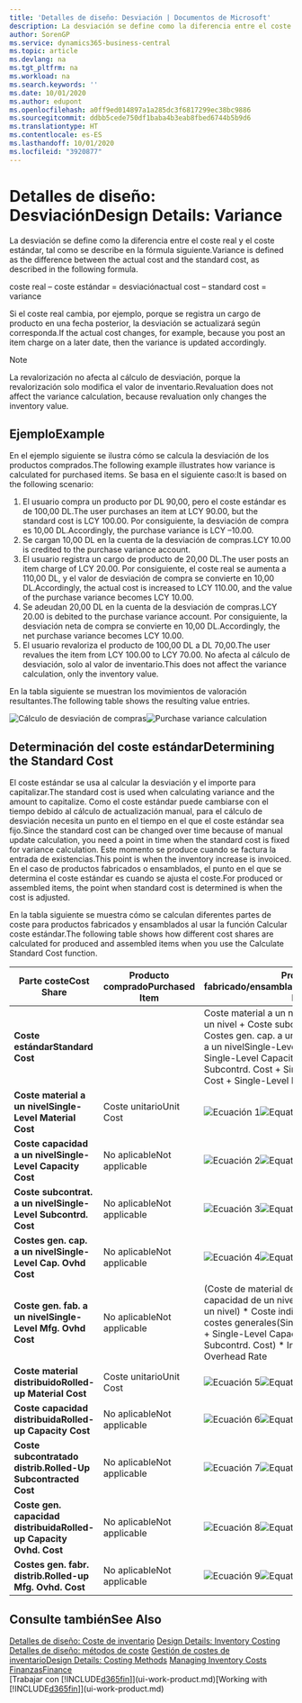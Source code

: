 ```yaml
---
title: 'Detalles de diseño: Desviación | Documentos de Microsoft'
description: La desviación se define como la diferencia entre el coste real y el coste estándar, tal como se describe en la fórmula siguiente.
author: SorenGP
ms.service: dynamics365-business-central
ms.topic: article
ms.devlang: na
ms.tgt_pltfrm: na
ms.workload: na
ms.search.keywords: ''
ms.date: 10/01/2020
ms.author: edupont
ms.openlocfilehash: a0ff9ed014897a1a285dc3f6817299ec38bc9886
ms.sourcegitcommit: ddbb5cede750df1baba4b3eab8fbed6744b5b9d6
ms.translationtype: HT
ms.contentlocale: es-ES
ms.lasthandoff: 10/01/2020
ms.locfileid: "3920877"
---
```

# <a name="design-details-variance"></a><span data-ttu-id="4d60b-103">Detalles de diseño: Desviación</span><span class="sxs-lookup"><span data-stu-id="4d60b-103">Design Details: Variance</span></span>
<span data-ttu-id="4d60b-104">La desviación se define como la diferencia entre el coste real y el coste estándar, tal como se describe en la fórmula siguiente.</span><span class="sxs-lookup"><span data-stu-id="4d60b-104">Variance is defined as the difference between the actual cost and the standard cost, as described in the following formula.</span></span>  

 <span data-ttu-id="4d60b-105">coste real – coste estándar = desviación</span><span class="sxs-lookup"><span data-stu-id="4d60b-105">actual cost – standard cost = variance</span></span>  

 <span data-ttu-id="4d60b-106">Si el coste real cambia, por ejemplo, porque se registra un cargo de producto en una fecha posterior, la desviación se actualizará según corresponda.</span><span class="sxs-lookup"><span data-stu-id="4d60b-106">If the actual cost changes, for example, because you post an item charge on a later date, then the variance is updated accordingly.</span></span>  

> [!NOTE]  
>  <span data-ttu-id="4d60b-107">La revalorización no afecta al cálculo de desviación, porque la revalorización solo modifica el valor de inventario.</span><span class="sxs-lookup"><span data-stu-id="4d60b-107">Revaluation does not affect the variance calculation, because revaluation only changes the inventory value.</span></span>  

## <a name="example"></a><span data-ttu-id="4d60b-108">Ejemplo</span><span class="sxs-lookup"><span data-stu-id="4d60b-108">Example</span></span>  
 <span data-ttu-id="4d60b-109">En el ejemplo siguiente se ilustra cómo se calcula la desviación de los productos comprados.</span><span class="sxs-lookup"><span data-stu-id="4d60b-109">The following example illustrates how variance is calculated for purchased items.</span></span> <span data-ttu-id="4d60b-110">Se basa en el siguiente caso:</span><span class="sxs-lookup"><span data-stu-id="4d60b-110">It is based on the following scenario:</span></span>  

1.  <span data-ttu-id="4d60b-111">El usuario compra un producto por DL 90,00, pero el coste estándar es de 100,00 DL.</span><span class="sxs-lookup"><span data-stu-id="4d60b-111">The user purchases an item at LCY 90.00, but the standard cost is LCY 100.00.</span></span> <span data-ttu-id="4d60b-112">Por consiguiente, la desviación de compra es 10,00 DL.</span><span class="sxs-lookup"><span data-stu-id="4d60b-112">Accordingly, the purchase variance is LCY –10.00.</span></span>  
2.  <span data-ttu-id="4d60b-113">Se cargan 10,00 DL en la cuenta de la desviación de compras.</span><span class="sxs-lookup"><span data-stu-id="4d60b-113">LCY 10.00 is credited to the purchase variance account.</span></span>  
3.  <span data-ttu-id="4d60b-114">El usuario registra un cargo de producto de 20,00 DL.</span><span class="sxs-lookup"><span data-stu-id="4d60b-114">The user posts an item charge of LCY 20.00.</span></span> <span data-ttu-id="4d60b-115">Por consiguiente, el coste real se aumenta a 110,00 DL, y el valor de desviación de compra se convierte en 10,00 DL.</span><span class="sxs-lookup"><span data-stu-id="4d60b-115">Accordingly, the actual cost is increased to LCY 110.00, and the value of the purchase variance becomes LCY 10.00.</span></span>  
4.  <span data-ttu-id="4d60b-116">Se adeudan 20,00 DL en la cuenta de la desviación de compras.</span><span class="sxs-lookup"><span data-stu-id="4d60b-116">LCY 20.00 is debited to the purchase variance account.</span></span> <span data-ttu-id="4d60b-117">Por consiguiente, la desviación neta de compra se convierte en 10,00 DL.</span><span class="sxs-lookup"><span data-stu-id="4d60b-117">Accordingly, the net purchase variance becomes LCY 10.00.</span></span>  
5.  <span data-ttu-id="4d60b-118">El usuario revaloriza el producto de 100,00 DL a DL 70,00.</span><span class="sxs-lookup"><span data-stu-id="4d60b-118">The user revalues the item from LCY 100.00 to LCY 70.00.</span></span> <span data-ttu-id="4d60b-119">No afecta al cálculo de desviación, solo al valor de inventario.</span><span class="sxs-lookup"><span data-stu-id="4d60b-119">This does not affect the variance calculation, only the inventory value.</span></span>  

 <span data-ttu-id="4d60b-120">En la tabla siguiente se muestran los movimientos de valoración resultantes.</span><span class="sxs-lookup"><span data-stu-id="4d60b-120">The following table shows the resulting value entries.</span></span>  

 <span data-ttu-id="4d60b-121">![Cálculo de desviación de compras](media/design_details_inventory_costing_11_purchase_variance.png "Cálculo de desviación de compras")</span><span class="sxs-lookup"><span data-stu-id="4d60b-121">![Purchase variance calculation](media/design_details_inventory_costing_11_purchase_variance.png "Purchase variance calculation")</span></span>  

## <a name="determining-the-standard-cost"></a><span data-ttu-id="4d60b-122">Determinación del coste estándar</span><span class="sxs-lookup"><span data-stu-id="4d60b-122">Determining the Standard Cost</span></span>  
 <span data-ttu-id="4d60b-123">El coste estándar se usa al calcular la desviación y el importe para capitalizar.</span><span class="sxs-lookup"><span data-stu-id="4d60b-123">The standard cost is used when calculating variance and the amount to capitalize.</span></span> <span data-ttu-id="4d60b-124">Como el coste estándar puede cambiarse con el tiempo debido al cálculo de actualización manual, para el cálculo de desviación necesita un punto en el tiempo en el que el coste estándar sea fijo.</span><span class="sxs-lookup"><span data-stu-id="4d60b-124">Since the standard cost can be changed over time because of manual update calculation, you need a point in time when the standard cost is fixed for variance calculation.</span></span> <span data-ttu-id="4d60b-125">Este momento se produce cuando se factura la entrada de existencias.</span><span class="sxs-lookup"><span data-stu-id="4d60b-125">This point is when the inventory increase is invoiced.</span></span> <span data-ttu-id="4d60b-126">En el caso de productos fabricados o ensamblados, el punto en el que se determina el coste estándar es cuando se ajusta el coste.</span><span class="sxs-lookup"><span data-stu-id="4d60b-126">For produced or assembled items, the point when standard cost is determined is when the cost is adjusted.</span></span>  

 <span data-ttu-id="4d60b-127">En la tabla siguiente se muestra cómo se calculan diferentes partes de coste para productos fabricados y ensamblados al usar la función Calcular coste estándar.</span><span class="sxs-lookup"><span data-stu-id="4d60b-127">The following table shows how different cost shares are calculated for produced and assembled items when you use the Calculate Standard Cost function.</span></span>  

|<span data-ttu-id="4d60b-128">Parte coste</span><span class="sxs-lookup"><span data-stu-id="4d60b-128">Cost Share</span></span>|<span data-ttu-id="4d60b-129">Producto comprado</span><span class="sxs-lookup"><span data-stu-id="4d60b-129">Purchased Item</span></span>|<span data-ttu-id="4d60b-130">Producto fabricado/ensamblado</span><span class="sxs-lookup"><span data-stu-id="4d60b-130">Produced/Assembled Item</span></span>|  
|----------------|--------------------|------------------------------|  
|<span data-ttu-id="4d60b-131">**Coste estándar**</span><span class="sxs-lookup"><span data-stu-id="4d60b-131">**Standard Cost**</span></span>||<span data-ttu-id="4d60b-132">Coste material a un nivel + Coste capacidad a un nivel + Coste subcontrat. a un nivel + Costes gen. cap. a un nivel + Coste gen. fab. a un nivel</span><span class="sxs-lookup"><span data-stu-id="4d60b-132">Single-Level Material Cost + Single-Level Capacity Cost + Single-Level Subcontrd. Cost + Single-Level Cap. Ovhd. Cost + Single-Level Mfg. Ovhd. Cost</span></span>|  
|<span data-ttu-id="4d60b-133">**Coste material a un nivel**</span><span class="sxs-lookup"><span data-stu-id="4d60b-133">**Single-Level Material Cost**</span></span>|<span data-ttu-id="4d60b-134">Coste unitario</span><span class="sxs-lookup"><span data-stu-id="4d60b-134">Unit Cost</span></span>|<span data-ttu-id="4d60b-135">![Ecuación 1](media/design_details_inventory_costing_11_equation_1.png "Ecuación 1")</span><span class="sxs-lookup"><span data-stu-id="4d60b-135">![Equation 1](media/design_details_inventory_costing_11_equation_1.png "Equation 1")</span></span>|  
|<span data-ttu-id="4d60b-136">**Coste capacidad a un nivel**</span><span class="sxs-lookup"><span data-stu-id="4d60b-136">**Single-Level Capacity Cost**</span></span>|<span data-ttu-id="4d60b-137">No aplicable</span><span class="sxs-lookup"><span data-stu-id="4d60b-137">Not applicable</span></span>|<span data-ttu-id="4d60b-138">![Ecuación 2](media/design_details_inventory_costing_11_equation_2.png "Ecuación 2")</span><span class="sxs-lookup"><span data-stu-id="4d60b-138">![Equation 2](media/design_details_inventory_costing_11_equation_2.png "Equation 2")</span></span>|  
|<span data-ttu-id="4d60b-139">**Coste subcontrat. a un nivel**</span><span class="sxs-lookup"><span data-stu-id="4d60b-139">**Single-Level Subcontrd. Cost**</span></span>|<span data-ttu-id="4d60b-140">No aplicable</span><span class="sxs-lookup"><span data-stu-id="4d60b-140">Not applicable</span></span>|<span data-ttu-id="4d60b-141">![Ecuación 3](media/design_details_inventory_costing_11_equation_3.png "Ecuación 3")</span><span class="sxs-lookup"><span data-stu-id="4d60b-141">![Equation 3](media/design_details_inventory_costing_11_equation_3.png "Equation 3")</span></span>|  
|<span data-ttu-id="4d60b-142">**Costes gen. cap. a un nivel**</span><span class="sxs-lookup"><span data-stu-id="4d60b-142">**Single-Level Cap. Ovhd Cost**</span></span>|<span data-ttu-id="4d60b-143">No aplicable</span><span class="sxs-lookup"><span data-stu-id="4d60b-143">Not applicable</span></span>|<span data-ttu-id="4d60b-144">![Ecuación 4](media/design_details_inventory_costing_11_equation_4.png "Ecuación 4")</span><span class="sxs-lookup"><span data-stu-id="4d60b-144">![Equation 4](media/design_details_inventory_costing_11_equation_4.png "Equation 4")</span></span>|  
|<span data-ttu-id="4d60b-145">**Coste gen. fab. a un nivel**</span><span class="sxs-lookup"><span data-stu-id="4d60b-145">**Single-Level Mfg. Ovhd Cost**</span></span>|<span data-ttu-id="4d60b-146">No aplicable</span><span class="sxs-lookup"><span data-stu-id="4d60b-146">Not applicable</span></span>|<span data-ttu-id="4d60b-147">(Coste de material de un nivel + Coste de capacidad de un nivel + Coste subcontr. de un nivel) \* Coste indirecto % /100 + Tasa costes generales</span><span class="sxs-lookup"><span data-stu-id="4d60b-147">(Single-Level Material Cost + Single-Level Capacity Cost + Single-Level Subcontrd. Cost) \* Indirect Cost % / 100 + Overhead Rate</span></span>|  
|<span data-ttu-id="4d60b-148">**Coste material distribuido**</span><span class="sxs-lookup"><span data-stu-id="4d60b-148">**Rolled-up Material Cost**</span></span>|<span data-ttu-id="4d60b-149">Coste unitario</span><span class="sxs-lookup"><span data-stu-id="4d60b-149">Unit Cost</span></span>|<span data-ttu-id="4d60b-150">![Ecuación 5](media/design_details_inventory_costing_11_equation_5.png "Ecuación 5")</span><span class="sxs-lookup"><span data-stu-id="4d60b-150">![Equation 5](media/design_details_inventory_costing_11_equation_5.png "Equation 5")</span></span>|  
|<span data-ttu-id="4d60b-151">**Coste capacidad distribuida**</span><span class="sxs-lookup"><span data-stu-id="4d60b-151">**Rolled-up Capacity Cost**</span></span>|<span data-ttu-id="4d60b-152">No aplicable</span><span class="sxs-lookup"><span data-stu-id="4d60b-152">Not applicable</span></span>|<span data-ttu-id="4d60b-153">![Ecuación 6](media/design_details_inventory_costing_11_equation_6.png "Ecuación 6")</span><span class="sxs-lookup"><span data-stu-id="4d60b-153">![Equation 6](media/design_details_inventory_costing_11_equation_6.png "Equation 6")</span></span>|  
|<span data-ttu-id="4d60b-154">**Coste subcontratado distrib.**</span><span class="sxs-lookup"><span data-stu-id="4d60b-154">**Rolled-Up Subcontracted Cost**</span></span>|<span data-ttu-id="4d60b-155">No aplicable</span><span class="sxs-lookup"><span data-stu-id="4d60b-155">Not applicable</span></span>|<span data-ttu-id="4d60b-156">![Ecuación 7](media/design_details_inventory_costing_11_equation_7.png "Ecuación 7")</span><span class="sxs-lookup"><span data-stu-id="4d60b-156">![Equation 7](media/design_details_inventory_costing_11_equation_7.png "Equation 7")</span></span>|  
|<span data-ttu-id="4d60b-157">**Coste gen. capacidad distribuida**</span><span class="sxs-lookup"><span data-stu-id="4d60b-157">**Rolled-up Capacity Ovhd. Cost**</span></span>|<span data-ttu-id="4d60b-158">No aplicable</span><span class="sxs-lookup"><span data-stu-id="4d60b-158">Not applicable</span></span>|<span data-ttu-id="4d60b-159">![Ecuación 8](media/design_details_inventory_costing_11_equation_8.png "Ecuación 8")</span><span class="sxs-lookup"><span data-stu-id="4d60b-159">![Equation 8](media/design_details_inventory_costing_11_equation_8.png "Equation 8")</span></span>|  
|<span data-ttu-id="4d60b-160">**Costes gen. fabr. distrib.**</span><span class="sxs-lookup"><span data-stu-id="4d60b-160">**Rolled-up Mfg. Ovhd. Cost**</span></span>|<span data-ttu-id="4d60b-161">No aplicable</span><span class="sxs-lookup"><span data-stu-id="4d60b-161">Not applicable</span></span>|<span data-ttu-id="4d60b-162">![Ecuación 9](media/design_details_inventory_costing_11_equation_9.png "Ecuación 9")</span><span class="sxs-lookup"><span data-stu-id="4d60b-162">![Equation 9](media/design_details_inventory_costing_11_equation_9.png "Equation 9")</span></span>|  

## <a name="see-also"></a><span data-ttu-id="4d60b-163">Consulte también</span><span class="sxs-lookup"><span data-stu-id="4d60b-163">See Also</span></span>  
 <span data-ttu-id="4d60b-164">[Detalles de diseño: Coste de inventario](design-details-inventory-costing.md) </span><span class="sxs-lookup"><span data-stu-id="4d60b-164">[Design Details: Inventory Costing](design-details-inventory-costing.md) </span></span>  
 <span data-ttu-id="4d60b-165">[Detalles de diseño: métodos de coste](design-details-costing-methods.md) [Gestión de costes de inventario](finance-manage-inventory-costs.md)</span><span class="sxs-lookup"><span data-stu-id="4d60b-165">[Design Details: Costing Methods](design-details-costing-methods.md) [Managing Inventory Costs](finance-manage-inventory-costs.md)</span></span>  
 [<span data-ttu-id="4d60b-166">Finanzas</span><span class="sxs-lookup"><span data-stu-id="4d60b-166">Finance</span></span>](finance.md)  
 <span data-ttu-id="4d60b-167">[Trabajar con [!INCLUDE[d365fin](includes/d365fin_md.md)]](ui-work-product.md)</span><span class="sxs-lookup"><span data-stu-id="4d60b-167">[Working with [!INCLUDE[d365fin](includes/d365fin_md.md)]](ui-work-product.md)</span></span>
